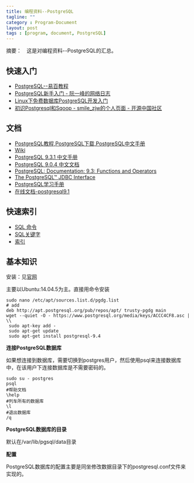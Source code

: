 ```yaml
---
title: 编程资料--PostgreSQL
tagline: ""
category : Program-Document
layout: post
tags : [program, document, PostgreSQL]
---
```


摘要：　这是对编程资料--PostgreSQL的汇总。

<!-- more -->

## 快速入门

+ [PostgreSQL--易百教程](http://www.yiibai.com/html/postgresql/2013/080116.html)
+ [PostgreSQL新手入门 - 阮一峰的网络日志](http://www.ruanyifeng.com/blog/2013/12/getting_started_with_postgresql.html)
+ [Linux下免费数据库PostgreSQL开发入门](http://www.ibm.com/developerworks/cn/linux/l-pgsql/)
+ [初识Postgresql和Sqoop - smile_zjw的个人页面 - 开源中国社区](http://my.oschina.net/zhangjiawen/blog/180637#OSC_h2_2)

## 文档

+ [PostgreSQL教程,PostgreSQL下载,PostgreSQL中文手册](http://www.yiibai.com/html/postgresql/)
+ [Wiki](https://wiki.postgresql.org/wiki/Main_Page)
+ [PostgreSQL 9.3.1 中文手册](http://www.postgres.cn/docs/9.3/index.html)
+ [PostgreSQL 9.0.4 中文文档](http://manual.51yip.com/postgresql/)
+ [PostgreSQL: Documentation: 9.3: Functions and Operators](http://www.postgresql.org/docs/9.3/static/functions.html)
+ [The PostgreSQL™ JDBC Interface](https://jdbc.postgresql.org/documentation/head/index.html)
+ [PostgreSQL学习手册](http://www.cnblogs.com/stephen-liu74/archive/2012/05/02/2294071.html)
+ [在线文档-postgresql9.1](http://tool.oschina.net/apidocs/apidoc?api=postgresql9.1)

## 快速索引

+ [SQL 命令](http://www.postgres.cn/docs/9.3/sql-commands.html)
+ [SQL关键字](http://www.postgres.cn/docs/9.3/sql-keywords-appendix.html)
+ [索引](http://www.postgres.cn/docs/9.3/bookindex.html)


## 基本知识

安装：见[官网](https://www.postgresql.org/)

主要以Ubuntu:14.04.5为主。直接用命令安装

	sudo nano /etc/apt/sources.list.d/pgdg.list
	# add
	deb http://apt.postgresql.org/pub/repos/apt/ trusty-pgdg main
	wget --quiet -O - https://www.postgresql.org/media/keys/ACCC4CF8.asc | \\
	 sudo apt-key add -
	 sudo apt-get update
	 sudo apt-get install postgresql-9.4

**连接PostgreSQL数据库**

如果想连接到数据库，需要切换到postgres用户，然后使用psql来连接数据库中，在该用户下连接数据库是不需要密码的。

	sudo su - postgres
	psql
	#帮助文档
	\help
	#列车所有的数据库
	\l
	#退出数据库
	/q

**PostgreSQL数据库的目录**

默认在/var/lib/pgsql/data目录

**配置**

PostgreSQL数据库的配置主要是同坐修改数据目录下的postgresql.conf文件来实现的。
